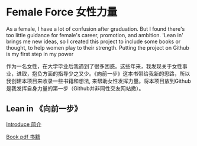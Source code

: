 # Female Force 女性力量

As a female, I have a lot of confusion after graduation. But I found there's too little guidance for female's career, promotion, and ambition. 'Lean in' brings me new ideas, so I created this project to include some books or thought, to help women play to their strength.
Putting the project on Github is my first step in my power

作为一名女性，在大学毕业后我遇到了很多困惑。这些年来，我发现关于女性事业，进取，抱负方面的指导少之又少。《向前一步》这本书带给我新的思路，所以我创建本项目来收录一些书籍和想法, 来帮助女性发挥力量。将本项目放到Github是我发挥自身力量的第一步（Github并非同性交友网站撒）。

## Lean in 《向前一步》
[Introduce 简介](https://github.com/liuyuanyuan/female-force/blob/master/LeanIn/LeanIn_intro)

[Book pdf 书籍](https://github.com/liuyuanyuan/female-force/blob/master/LeanIn/LeanIn_cn.pdf)
